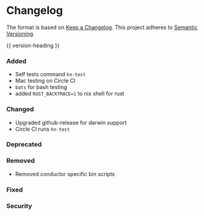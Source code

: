 # Changelog
The format is based on [Keep a Changelog](https://keepachangelog.com/en/1.0.0/).
This project adheres to [Semantic Versioning](https://semver.org/spec/v2.0.0.html).

{{ version-heading }}

### Added

- Self tests command `hn-test`
- Mac testing on Circle CI
- `bats` for bash testing
- added `RUST_BACKTRACE=1` to nix shell for rust

### Changed

- Upgraded github-release for darwin support
- Circle CI runs `hn-test`

### Deprecated

### Removed

- Removed conductor specific bin scripts

### Fixed

### Security
